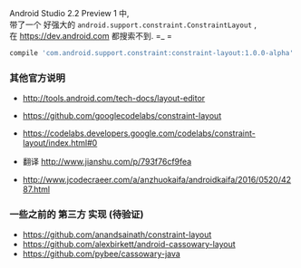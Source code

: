 Android Studio 2.2 Preview 1 中,  
带了一个 好强大的 `android.support.constraint.ConstraintLayout` ,  
在 https://dev.android.com 都搜索不到. =_ =  
```groovy
compile 'com.android.support.constraint:constraint-layout:1.0.0-alpha'
```

### 其他官方说明

- http://tools.android.com/tech-docs/layout-editor
- https://github.com/googlecodelabs/constraint-layout
- https://codelabs.developers.google.com/codelabs/constraint-layout/index.html#0  

- 翻译 http://www.jianshu.com/p/793f76cf9fea
- http://www.jcodecraeer.com/a/anzhuokaifa/androidkaifa/2016/0520/4287.html

### 一些之前的 第三方 实现 (待验证)
- https://github.com/anandsainath/constraint-layout  
- https://github.com/alexbirkett/android-cassowary-layout
- https://github.com/pybee/cassowary-java
